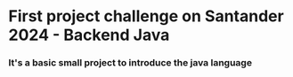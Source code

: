 # First project challenge on Santander 2024 - Backend Java

### It's a basic small project to introduce the java language
